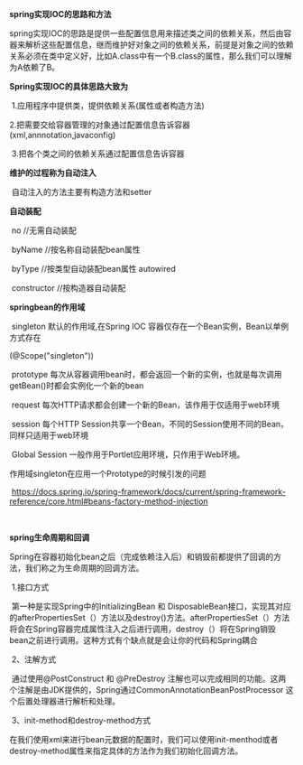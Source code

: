 **spring实现IOC的思路和方法**

​        spring实现IOC的思路是提供一些配置信息用来描述类之间的依赖关系，然后由容器来解析这些配置信息，继而维护好对象之间的依赖关系，前提是对象之间的依赖关系必须在类中定义好，比如A.class中有一个B.class的属性，那么我们可以理解为A依赖了B。

**Spring实现IOC的具体思路大致为**

​		1.应用程序中提供类，提供依赖关系(属性或者构造方法)

​		2.把需要交给容器管理的对象通过配置信息告诉容器(xml,annnotation,javaconfig)

​		3.把各个类之间的依赖关系通过配置信息告诉容器

**维护的过程称为自动注入**

​		自动注入的方法主要有构造方法和setter

**自动装配**

​		no  //无需自动装配

​		byName  //按名称自动装配bean属性

​		byType  //按类型自动装配bean属性     autowired

​		constructor  //按构造器自动装配

**springbean的作用域**

​		singleton 默认的作用域,在Spring IOC 容器仅存在一个Bean实例，Bean以单例方式存在

(@Scope("singleton"))

​		prototype 每次从容器调用bean时，都会返回一个新的实例，也就是每次调用getBean()时都会实例化一个新的bean

​		request 每次HTTP请求都会创建一个新的Bean，该作用于仅适用于web环境

​		session 每个HTTP Session共享一个Bean，不同的Session使用不同的Bean，同样只适用于web环境

​		Global Session 一般作用于Portlet应用环境，只作用于Web环境。

作用域singleton在应用一个Prototype的时候引发的问题

​		https://docs.spring.io/spring-framework/docs/current/spring-framework-reference/core.html#beans-factory-method-injection

​		

**spring生命周期和回调**

​		Spring在容器初始化bean之后（完成依赖注入后）和销毁前都提供了回调的方法，我们称之为生命周期的回调方法。

​		1.接口方式

​		第一种是实现Spring中的InitializingBean 和 DisposableBean接口，实现其对应的afterPropertiesSet（）方法以及destroy()方法。afterPropertiesSet（）方法将会在Spring容器完成属性注入之后进行调用，destroy（）将在Spring销毁bean之前进行调用。这种方式有个缺点就是会让你的代码和Spring耦合

​		2、注解方式

​		通过使用@PostConstruct 和 @PreDestroy 注解也可以完成相同的功能。这两个注解是由JDK提供的，Spring通过CommonAnnotationBeanPostProcessor 这个后置处理器进行解析和处理。

​		3、init-method和destroy-method方式

​		在我们使用xml来进行bean元数据的配置时，我们可以使用init-menthod或者destroy-method属性来指定具体的方法作为我们初始化回调方法。